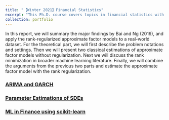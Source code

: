 ```yaml
---
title: "【Winter 2021】Financial Statistics"
excerpt: "This Ph.D. course covers topics in financial statistics with a focus on current research. Topics will include time-series modeling, volatility modeling, high-frequency statistics, large dimensional factor modeling and estimation of continuous time processes. <br/><img src='/images/msne349.png'>"
collection: portfolio
---
```

In this report, we will summary the major findings by Bai and Ng (2019), and apply the rank-regularized approximate factor models to a real-world dataset. For the theoretical part, we will first describe the problem notations and settings. Then we will present two classical estimations of approximate factor models without regularization. Next we will discuss the rank minimization in broader machine learning literature. Finally, we will combine the arguments from the previous two parts and estimate the approximate factor model with the rank regularization.

### [ARIMA and GARCH](https://github.com/chkao831/WI21_Financial-Statistics_StanfordMSnE349/blob/main/HW1/README.pdf)
### [Parameter Estimations of SDEs](https://github.com/chkao831/WI21_Financial-Statistics_StanfordMSnE349/blob/main/HW2/README.pdf)
### [ML in Finance using scikit-learn](https://github.com/chkao831/WI21_Financial-Statistics_StanfordMSnE349/blob/main/HW4/README.pdf)
